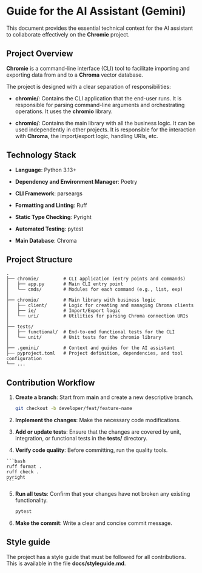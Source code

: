 # Guide for the AI Assistant (Gemini)

This document provides the essential technical context for the AI assistant to collaborate effectively on the **Chromie** project.


## Project Overview

**Chromie** is a command-line interface (CLI) tool to facilitate importing and exporting data from and to a **Chroma** vector database.

The project is designed with a clear separation of responsibilities:

- **chromie/**:
  Contains the CLI application that the end-user runs.
  It is responsible for parsing command-line arguments and orchestrating operations.
  It uses the **chromio** library.

- **chromio/**:
  Contains the main library with all the business logic.
  It can be used independently in other projects.
  It is responsible for the interaction with **Chroma**, the import/export logic, handling URIs, etc.


## Technology Stack

- **Language**: Python 3.13+

- **Dependency and Environment Manager**: Poetry

- **CLI Framework**: parseargs

- **Formatting and Linting**: Ruff

- **Static Type Checking**: Pyright

- **Automated Testing**: pytest

- **Main Database**: Chroma


## Project Structure

```
.
├── chromie/         # CLI application (entry points and commands)
│   ├── app.py       # Main CLI entry point
│   └── cmds/        # Modules for each command (e.g., list, exp)
│
├── chromio/         # Main library with business logic
│   ├── client/      # Logic for creating and managing Chroma clients
│   ├── ie/          # Import/Export logic
│   └── uri/         # Utilities for parsing Chroma connection URIs
│
├── tests/
│   ├── functional/  # End-to-end functional tests for the CLI
│   └── unit/        # Unit tests for the chromio library
│
├── .gemini/         # Context and guides for the AI assistant
├── pyproject.toml   # Project definition, dependencies, and tool configuration
└── ...
```


## Contribution Workflow

01. **Create a branch**:
    Start from **main** and create a new descriptive branch.

    ```bash
    git checkout -b developer/feat/feature-name
    ```

02. **Implement the changes**:
    Make the necessary code modifications.

03. **Add or update tests**:
    Ensure that the changes are covered by unit, integration, or functional tests in the **tests/** directory.

04.  **Verify code quality**:
    Before committing, run the quality tools.

    ```bash
    ruff format .
    ruff check .
    pyright
    ```

05. **Run all tests**: Confirm that your changes have not broken any existing functionality.

    ```bash
    pytest
    ```

06. **Make the commit**:
    Write a clear and concise commit message.


## Style guide

The project has a style guide that must be followed for all contributions.
This is available in the file **docs/styleguide.md**.
